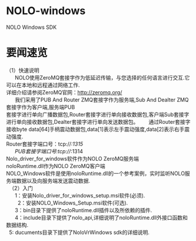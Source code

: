 # NOLO-windows
NOLO Windows SDK
#
# 要闻速览
  （1）快速说明  
       NOLO使用ZeroMQ套接字作为低延迟传输，与您选择的任何语言进行交互.它可以在本地和远程通过网络工作.  
       详细介绍请参阅ZeroMQ官网：http://zeromq.org/    
       我们采用了PUB And Router ZMQ套接字作为服务端,Sub And Dealter ZMQ套接字作为客户端,服务端PUB  
       套接字进行单向广播数据包,Router套接字进行单向接收数据包,客户端Sub套接字进行单向接收数据包,Dealter套接字进行单向发送数据包。
       通过Router套接字接收byte data[64]手柄震动数据包,data[1]表示左手震动强度,data[2]表示右手震动强度.  
       Router套接字端口号：tcp://*:1315  
       PUB套接字端口号:tcp://*:1314  
       Nolo_driver_for_windows软件作为NOLO ZeroMQ服务端  
       noloRuntime.dll作为NOLO ZeroMQ客户端  
       NOLO_Windows软件是使用noloRuntime.dll的一个参考案例，实时监听NOLO服务端数据以及向服务端发送震动数据.  
   （2）入门   
        1：安装Nolo_driver_for_windows_setup.msi软件(必须).<br>   
        2：安装NOLO_Windows_Setup.msi软件(可选).  
        3：bin目录下提供了noloRuntime.dll插件以及所依赖的插件.  
        4：include目录下提供了nolo_api,详细说明了noloRuntime.dll外接口函数和数据结构.<br>   
        5: ducuments目录下提供了NoloVrWindows sdk的详细说明.  
#
        
        
